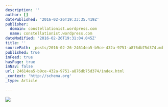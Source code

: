 ```yaml
---
description: ''
author: []
datePublished: '2016-02-26T19:33:35.419Z'
publisher:
  domain: constellationist.wordpress.com
  name: constellationist.wordpress.com
dateModified: '2016-02-26T19:31:04.045Z'
title: ''
sourcePath: _posts/2016-02-26-24614ea5-b9ce-432a-9751-a876db75d374.md
published: true
inFeed: true
hasPage: true
inNav: false
url: 24614ea5-b9ce-432a-9751-a876db75d374/index.html
_context: 'http://schema.org'
_type: Article

---
```

![](https://constellationist.files.wordpress.com/2015/11/photo-1444167827109-712640e22c8e.jpg?w=1920&h=768&crop=1)